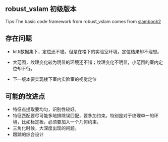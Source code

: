 ## robust_vslam 初级版本
Tips:The basic code framework from robust_vslam comes from [slambook2](https://github.com/gaoxiang12/slambook2)

## 存在问题

- kitti数据集下，定位还不错。但是在楼下的实验室环境，定位结果却不理想。

- 大范围，纹理变化较为明显的环境还不错；纹理变化不明显，小范围的室内定位却不行。

- 下一版本要实现楼下室内实验室的视觉定位

## 可能的改进点

- 特征点提取要均匀，识别性较好。
- 特征匹配要尽可能多地排除误匹配，要多加约束。特别是对于纹理单一的环境，比如标定板，必须要加入一个几何约束。
- 三角化时候，大深度出现的问题。
- 跟踪的综合设计



